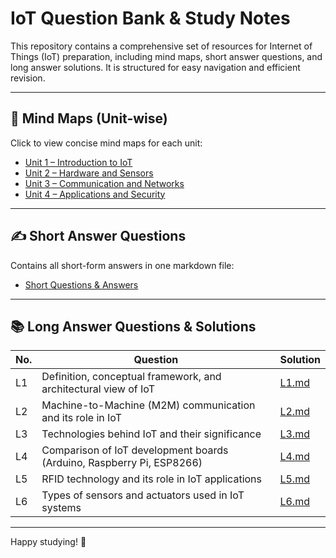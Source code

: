 # IoT Question Bank & Study Notes

This repository contains a comprehensive set of resources for Internet of Things (IoT) preparation, including mind maps, short answer questions, and long answer solutions. It is structured for easy navigation and efficient revision.

---

## 🧠 Mind Maps (Unit-wise)

Click to view concise mind maps for each unit:

* [Unit 1 – Introduction to IoT](./U1.md)
* [Unit 2 – Hardware and Sensors](./U2.md)
* [Unit 3 – Communication and Networks](./U3.md)
* [Unit 4 – Applications and Security](./U4.md)

---

## ✍️ Short Answer Questions

Contains all short-form answers in one markdown file:

* [Short Questions & Answers](./short-short.md)

---

## 📚 Long Answer Questions & Solutions

| No. | Question                                                              | Solution         |
| --- | --------------------------------------------------------------------- | ---------------- |
| L1  | Definition, conceptual framework, and architectural view of IoT       | [L1.md](./L1.md) |
| L2  | Machine-to-Machine (M2M) communication and its role in IoT            | [L2.md](./L2.md) |
| L3  | Technologies behind IoT and their significance                        | [L3.md](./L3.md) |
| L4  | Comparison of IoT development boards (Arduino, Raspberry Pi, ESP8266) | [L4.md](./L4.md) |
| L5  | RFID technology and its role in IoT applications                      | [L5.md](./L5.md) |
| L6  | Types of sensors and actuators used in IoT systems                    | [L6.md](./L6.md) |

---

Happy studying! 🚀
